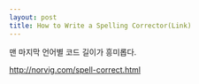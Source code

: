```yaml
---
layout: post
title: How to Write a Spelling Corrector(Link)
---
```


맨 마지막 언어별 코드 길이가 흥미롭다.

http://norvig.com/spell-correct.html
